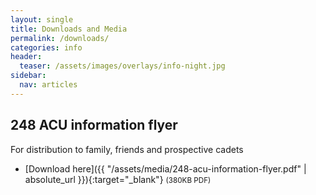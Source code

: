 ```yaml
---
layout: single
title: Downloads and Media
permalink: /downloads/
categories: info
header:
  teaser: /assets/images/overlays/info-night.jpg
sidebar:
  nav: articles
---
```


## 248 ACU information flyer
For distribution to family, friends and prospective cadets
- [Download here]({{ "/assets/media/248-acu-information-flyer.pdf" | absolute_url }}){:target="_blank"} <small>(380KB PDF)</small>